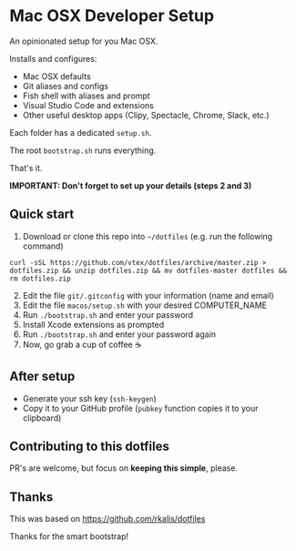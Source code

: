 # Mac OSX Developer Setup

An opinionated setup for you Mac OSX. 

Installs and configures:

- Mac OSX defaults
- Git aliases and configs
- Fish shell with aliases and prompt
- Visual Studio Code and extensions
- Other useful desktop apps (Clipy, Spectacle, Chrome, Slack, etc.)

Each folder has a dedicated `setup.sh`. 

The root `bootstrap.sh` runs everything. 

That's it.

**IMPORTANT: Don't forget to set up your details (steps 2 and 3)**

## Quick start

1. Download or clone this repo into `~/dotfiles` (e.g. run the following command)

`curl -sSL https://github.com/vtex/dotfiles/archive/master.zip > dotfiles.zip && unzip dotfiles.zip && mv dotfiles-master dotfiles && rm dotfiles.zip`

2. Edit the file `git/.gitconfig` with your information (name and email)
3. Edit the file `macos/setup.sh` with your desired COMPUTER_NAME
4. Run `./bootstrap.sh` and enter your password
5. Install Xcode extensions as prompted
6. Run `./bootstrap.sh` and enter your password again
7. Now, go grab a cup of coffee :coffee:

## After setup

- Generate your ssh key (`ssh-keygen`)
- Copy it to your GitHub profile (`pubkey` function copies it to your clipboard)

## Contributing to this dotfiles

PR's are welcome, but focus on **keeping this simple**, please.

## Thanks

This was based on https://github.com/rkalis/dotfiles

Thanks for the smart bootstrap!